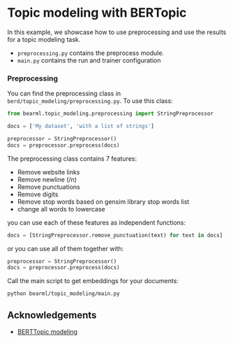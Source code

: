 # Topic modeling with BERTopic

In this example, we showcase how to use preprocessing and use the results for a topic modeling task.


- `preprocessing.py` contains the preprocess module.
- `main.py` contains the run and trainer configuration

### Preprocessing

You can find the preprocessing class in `berd/topic_modeling/preprocessing.py`.
To use this class:

```python
from bearml.topic_modeling.preprocessing import StringPreprocessor

docs = ['My dataset', 'with a list of strings']

preprocessor = StringPreprocessor()
docs = preprocessor.preprocess(docs)
```

The preprocessing class contains 7 features:

 - Remove website links
 - Remove newline (/n)
 - Remove punctuations
 - Remove digits
 - Remove stop words based on gensim library stop words list
 - change all words to lowercase

 you can use each of these features as independent functions:

 ```python
docs = [StringPreprocessor.remove_punctuation(text) for text in docs]
```
or you can use all of them together with:

```python
preprocessor = StringPreprocessor()
docs = preprocessor.preprocess(docs)
```

Call the main script to get embeddings for your documents:

```shell
python bearml/topic_modeling/main.py
```

## Acknowledgements

- [BERTTopic modeling](https://github.com/MaartenGr/BERTopic)
